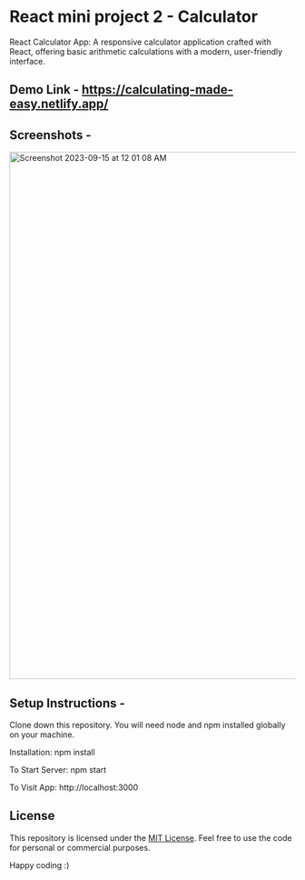# React mini project 2 - Calculator
React Calculator App: A responsive calculator application crafted with React, offering basic arithmetic calculations with a modern, user-friendly interface.

## Demo Link - https://calculating-made-easy.netlify.app/

## Screenshots - 

<img width="928" alt="Screenshot 2023-09-15 at 12 01 08 AM" src="https://github.com/praduman20/Calculator-React-mini-project-2/assets/87388316/a377a94c-0381-40d3-a5b1-51698ac7bb10">


## Setup Instructions -

Clone down this repository. You will need node and npm installed globally on your machine.

Installation: npm install

To Start Server: npm start

To Visit App: http://localhost:3000

## License

This repository is licensed under the [MIT License](https://opensource.org/license/mit/). Feel free to use the code for personal or commercial purposes.

Happy coding :)
